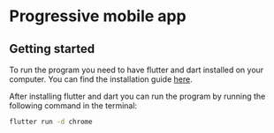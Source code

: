 # Progressive mobile app

## Getting started

To run the program you need to have flutter and dart installed on your computer. You can find the installation guide [here](https://flutter.dev/docs/get-started/install).

After installing flutter and dart you can run the program by running the following command in the terminal:

```bash
flutter run -d chrome
```
